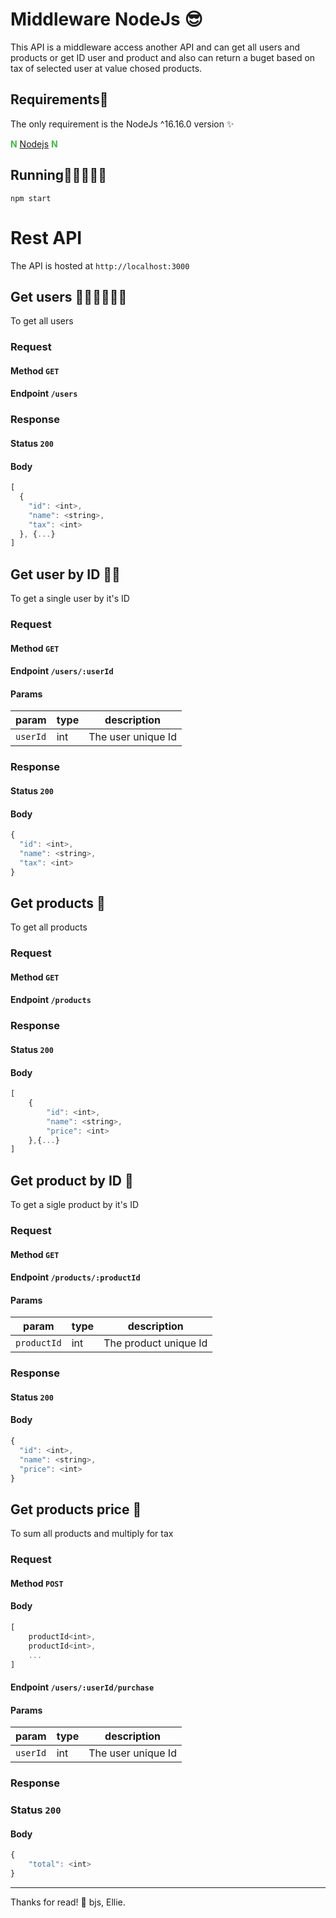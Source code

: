 # Middleware NodeJs 😎

This API is a middleware access another API and can get all users and products or get ID user and product and also can return a buget based on tax of selected user at value chosed products.

## Requirements💅

The only requirement is the NodeJs ^16.16.0 version ✨

<span style="color:#41BA45">**N**</span> [Nodejs](https://nodejs.org/en/download/) <span style="color:#41BA45">**N**</span>

## Running🏃‍♂️🏃‍♀️🏃

```shell
npm start
```

# Rest API

The API is hosted at `http://localhost:3000`

## Get users 👩‍🦰👩‍🦳👩‍🦱

To get all users

### Request

#### Method `GET`

#### Endpoint `/users`

### Response

#### Status `200`

#### Body

```js
[
  {
    "id": <int>,
    "name": <string>,
    "tax": <int>
  }, {...}
]
```

## Get user by ID 👩‍🦰

To get a single user by it's ID

### Request

#### Method `GET`

#### Endpoint `/users/:userId`

#### Params

| param    | type | description        |
| -------- | ---- | ------------------ |
| `userId` | int  | The user unique Id |

### Response

#### Status `200`

#### Body

```js
{
  "id": <int>,
  "name": <string>,
  "tax": <int>
}
```

## Get products 🍻

To get all products

### Request

#### Method `GET`

#### Endpoint `/products`

### Response

#### Status `200`

#### Body

```js
[
    {
        "id": <int>,
        "name": <string>,
        "price": <int>
    },{...}
]
```

## Get product by ID 🍺

To get a sigle product by it's ID

### Request

#### Method `GET`

#### Endpoint `/products/:productId`

#### Params

| param       | type | description           |
| ----------- | ---- | --------------------- |
| `productId` | int  | The product unique Id |

### Response

#### Status `200`

#### Body

```js
{
  "id": <int>,
  "name": <string>,
  "price": <int>
}
```

## Get products price 🤑

To sum all products and multiply for tax

### Request

#### Method `POST`

#### Body

```js
[
    productId<int>,
    productId<int>,
    ...
]
```

#### Endpoint `/users/:userId/purchase`

#### Params

| param    | type | description        |
| -------- | ---- | ------------------ |
| `userId` | int  | The user unique Id |

### Response

### Status `200`

#### Body

```js
{
    "total": <int>
}
```
___
Thanks for read! 🥹
bjs,
Ellie.
